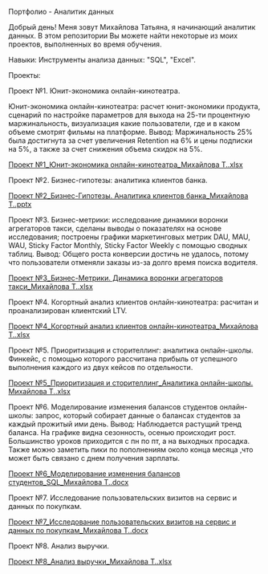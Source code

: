    Портфолио - Аналитик данных


   Добрый день! Меня зовут Михайлова Татьяна, я начинающий аналитик данных. В этом репозитории Вы можете найти некоторые из моих проектов, выполненных во время обучения.

   
  Навыки:
Инструменты анализа данных: "SQL", "Excel".


   Проекты:

   
Проект №1. Юнит-экономика онлайн-кинотеатра.

Юнит-экономика онлайн-кинотеатра: расчет юнит-экономики продукта, сценарий по настройке параметров для выхода на 25-ти процентную маржинальность, визуализация какие пользователи, где и в каком объеме смотрят фильмы на платформе. Вывод: Маржинальность 25% была достигнута за счет увеличения Retention на 6% и цены подписки на 5%, а также за счет снижения объема скидок на 5%.

[Проект №1_Юнит-экономика онлайн-кинотеатра_Михайлова Т..xlsx](https://github.com/Mihailova-Tatiana/-/files/13049387/1_.-.-._.xlsx)

  
Проект №2. Бизнес-гипотезы: аналитика клиентов банка. 

[Проект №2_Бизнес-Гипотезы. Аналитика клиентов банка_Михайлова Т..pptx](https://github.com/Mihailova-Tatiana/-/files/13049396/2_.-._.pptx)


Проект №3. Бизнес-метрики: исследование динамики воронки агрегаторов такси, сделаны выводы о показателях на основе исследования; построены графики маркетинговых метрик DAU, MAU, WAU, Sticky Factor Monthly, Sticky Factor Weekly с помощью сводных таблиц. Вывод: Общего роста конверсии достичь не удалось, потому что пользователи отменяли заказы из-за долго время поиска водителя.

[Проект №3_Бизнес-Метрики. Динамика воронки агрегаторов такси_Михайлова Т..xlsx](https://github.com/Mihailova-Tatiana/-/files/13049399/3_.-._.xlsx)


Проект №4. Когортный анализ клиентов онлайн-кинотеатра: расчитан и проанализирован клиентский LTV.

[Проект №4_Когортный анализ клиентов онлайн-кинотеатра_Михайлова Т..xlsx](https://github.com/Mihailova-Tatiana/Data-Analyst/files/13246527/4_.-._.xlsx)


Проект №5. Приоритизация и сторителлинг: аналитика онлайн-школы. Финкейс, с помощью которого рассчитана прибыль от успешного выполнения каждого из двух кейсов по отдельности.

[Проект №5_Приоритизация и сторителлинг_Аналитика онлайн-школы. Михайлова Т..xlsx](https://github.com/Mihailova-Tatiana/-/files/13049405/5_._.-.xlsx)


Проект №6. Моделирование изменения балансов студентов онлайн-школы: запрос, который собирает данные о балансах студентов за каждый прожитый ими день. 
Вывод: Наблюдается растущий тренд баланса. На графике видна сезонность, осенью происходит рост. Большинство уроков приходится с пн по пт, а на выходных просадка. Также можно заметить пики по пополнениям около конца месяца ,что может быть связано с днем получения зарплаты.

[Проект №6_Моделирование изменения балансов студентов_SQL_Михайлова Т..docx](https://github.com/Mihailova-Tatiana/-/files/13049409/6_._SQL_.docx)

Проект №7. Исследование пользовательских визитов на сервис и данных по покупкам.

[Проект №7_Исследование пользовательских визитов на сервис и данных по покупкам_Михайлова Т..docx](https://github.com/Mihailova-Tatiana/-/files/13049514/7_._.docx)

Проект №8. Анализ выручки.

[Проект №8_Анализ выручки_Михайлова Т..xlsx](https://github.com/Mihailova-Tatiana/-/files/13049584/8_._.xlsx)

